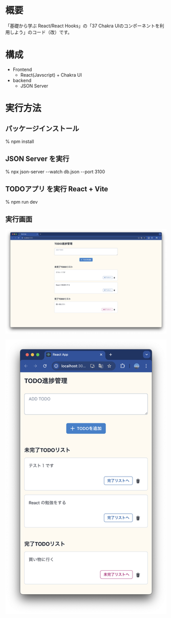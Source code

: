 # 概要
「基礎から学ぶ React/React Hooks」の「37 Chakra UIのコンポーネントを利用しよう」のコード（改）です。

# 構成

- Frontend
    - React(Javscript) + Chakra UI
- backend
    - JSON Server

# 実行方法

## パッケージインストール

% npm install

## JSON Server を実行

% npx json-server --watch db.json --port 3100

## TODOアプリ を実行 React + Vite

% npm run dev

## 実行画面

![実行画面1](./images/screen20250423-1.png)

![実行画面1](./images/screen20250423-2.png)
